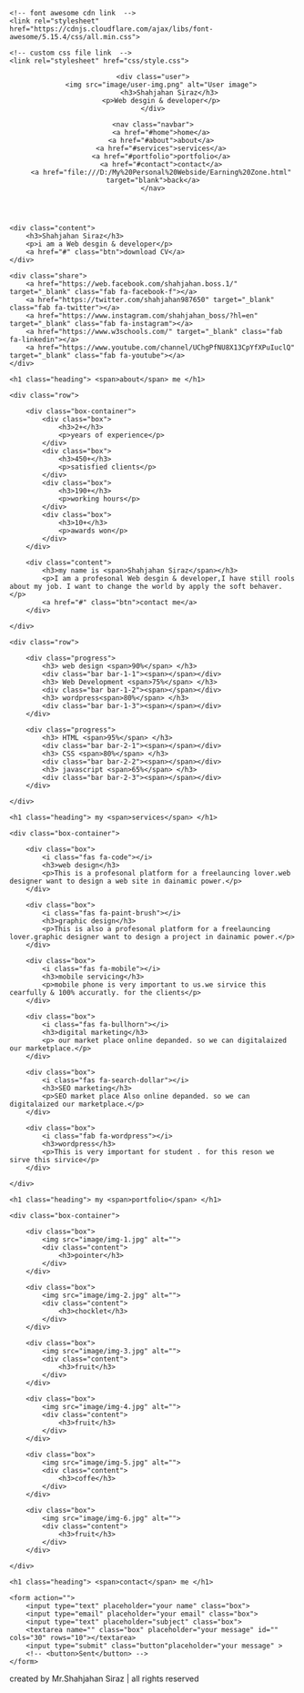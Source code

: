 <!DOCTYPE html>
<html lang="en">
<head>
    <meta charset="UTF-8">
    <meta http-equiv="X-UA-Compatible" content="IE=edge">
    <meta name="viewport" content="width=device-width, initial-scale=1.0">
    <title>complete responsive personal portfolio website desgin</title>

    <!-- font awesome cdn link  -->
    <link rel="stylesheet" href="https://cdnjs.cloudflare.com/ajax/libs/font-awesome/5.15.4/css/all.min.css">

    <!-- custom css file link  -->
    <link rel="stylesheet" href="css/style.css">

</head>
<body>
    
<!-- header section starts  -->

<header class="header">

    <div class="user">
        <img src="image/user-img.png" alt="User image">
			<h3>Shahjahan Siraz</h3>
        <p>Web desgin & developer</p>
    </div>

    <nav class="navbar">
        <a href="#home">home</a>
        <a href="#about">about</a>
        <a href="#services">services</a>
        <a href="#portfolio">portfolio</a>
        <a href="#contact">contact</a>
        <a href="file:///D:/My%20Personal%20Webside/Earning%20Zone.html" target="blank">back</a>
    </nav>

</header>

<!-- header section ends -->

<div id="menu-btn" class="fas fa-bars"></div>

<!-- theme toggler  -->

<div id="theme-toggler" class="fas fa-moon"></div>

<!-- home section starts  -->

<section class="home" id="home">

    <div class="content">
        <h3>Shahjahan Siraz</h3>
        <p>i am a Web desgin & developer</p>
        <a href="#" class="btn">download CV</a>
    </div>

    <div class="share">
        <a href="https://web.facebook.com/shahjahan.boss.1/" target="_blank" class="fab fa-facebook-f"></a>
        <a href="https://twitter.com/shahjahan987650" target="_blank" class="fab fa-twitter"></a>
        <a href="https://www.instagram.com/shahjahan_boss/?hl=en" target="_blank" class="fab fa-instagram"></a>
        <a href="https://www.w3schools.com/" target="_blank" class="fab fa-linkedin"></a>
        <a href="https://www.youtube.com/channel/UChgPfNU8X13CpYfXPuIuclQ" target="_blank" class="fab fa-youtube"></a>
    </div>

</section>

<!-- home section ends -->

<!-- about section starts  -->

<section class="about" id="about">

    <h1 class="heading"> <span>about</span> me </h1>

    <div class="row">

        <div class="box-container">
            <div class="box">
                <h3>2+</h3>
                <p>years of experience</p>
            </div>
            <div class="box">
                <h3>450+</h3>
                <p>satisfied clients</p>
            </div>
            <div class="box">
                <h3>190+</h3>
                <p>working hours</p>
            </div>
            <div class="box">
                <h3>10+</h3>
                <p>awards won</p>
            </div>
        </div>

        <div class="content">
            <h3>my name is <span>Shahjahan Siraz</span></h3>
            <p>I am a profesonal Web desgin & developer,I have still rools about my job. I want to change the world by apply the soft behaver.</p>
            <a href="#" class="btn">contact me</a>
        </div>

    </div>

    <div class="row">

        <div class="progress">
            <h3> web design <span>90%</span> </h3>
            <div class="bar bar-1-1"><span></span></div>
            <h3> Web Development <span>75%</span> </h3>
            <div class="bar bar-1-2"><span></span></div>
            <h3> wordpress<span>80%</span> </h3>
            <div class="bar bar-1-3"><span></span></div>
        </div>

        <div class="progress">
            <h3> HTML <span>95%</span> </h3>
            <div class="bar bar-2-1"><span></span></div>
            <h3> CSS <span>80%</span> </h3>
            <div class="bar bar-2-2"><span></span></div>
            <h3> javascript <span>65%</span> </h3>
            <div class="bar bar-2-3"><span></span></div>
        </div>

    </div>

</section>

<!-- about section ends -->

<!-- services section starts  -->

<section class="services" id="services">

    <h1 class="heading"> my <span>services</span> </h1>

    <div class="box-container">

        <div class="box">
            <i class="fas fa-code"></i>
            <h3>web design</h3>
            <p>This is a profesonal platform for a freelauncing lover.web designer want to design a web site in dainamic power.</p>
        </div>

        <div class="box">
            <i class="fas fa-paint-brush"></i>
            <h3>graphic design</h3>
            <p>This is also a profesonal platform for a freelauncing lover.graphic designer want to design a project in dainamic power.</p>
        </div>

        <div class="box">
            <i class="fas fa-mobile"></i>
            <h3>mobile servicing</h3>
            <p>mobile phone is very important to us.we sirvice this cearfully & 100% accuratly. for the clients</p>
        </div>

        <div class="box">
            <i class="fas fa-bullhorn"></i>
            <h3>digital marketing</h3>
            <p> our market place online depanded. so we can digitalaized our marketplace.</p>
        </div>

        <div class="box">
            <i class="fas fa-search-dollar"></i>
            <h3>SEO marketing</h3>
            <p>SEO market place Also online depanded. so we can digitalaized our marketplace.</p>
        </div>

        <div class="box">
            <i class="fab fa-wordpress"></i>
            <h3>wordpress</h3>
            <p>This is very important for student . for this reson we sirve this sirvice</p>
        </div>

    </div>

</section>

<!-- services section ends -->

<!-- portfolio section starts  -->

<section class="portfolio" id="portfolio">

    <h1 class="heading"> my <span>portfolio</span> </h1>

    <div class="box-container">

        <div class="box">
            <img src="image/img-1.jpg" alt="">
            <div class="content">
                <h3>pointer</h3>
            </div>
        </div>

        <div class="box">
            <img src="image/img-2.jpg" alt="">
            <div class="content">
                <h3>chocklet</h3>
            </div>
        </div>

        <div class="box">
            <img src="image/img-3.jpg" alt="">
            <div class="content">
                <h3>fruit</h3>
            </div>
        </div>

        <div class="box">
            <img src="image/img-4.jpg" alt="">
            <div class="content">
                <h3>fruit</h3>
            </div>
        </div>

        <div class="box">
            <img src="image/img-5.jpg" alt="">
            <div class="content">
                <h3>coffe</h3>
            </div>
        </div>

        <div class="box">
            <img src="image/img-6.jpg" alt="">
            <div class="content">
                <h3>fruit</h3>
            </div>
        </div>

    </div>

</section>

<!-- portfolio section ends -->

<!-- contact section starts -->

<section class="contact" id="contact">

    <h1 class="heading"> <span>contact</span> me </h1>

    <form action="">
        <input type="text" placeholder="your name" class="box">
        <input type="email" placeholder="your email" class="box">
        <input type="text" placeholder="subject" class="box">
        <textarea name="" class="box" placeholder="your message" id="" cols="30" rows="10"></textarea>
        <input type="submit" class="button"placeholder="your message" >
        <!-- <button>Sent</button> -->
    </form>

</section>

<!-- contact section ends -->

<div class="credits"> created by <span>Mr.Shahjahan Siraz</span> | all rights reserved </div>













<!-- custom js file link  -->
<script src="js/script.js"></script>

</body>
</html>
